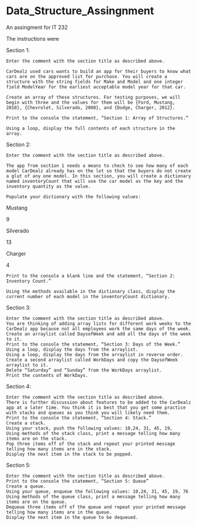 # Data_Structure_Assingnment
An assingment for IT 232
<p> The instructions were </p>
<p> Section 1:

    Enter the comment with the section title as described above.

    CarDealz used cars wants to build an app for their buyers to know what cars are on the approved list for purchase. You will create a structure with the string fields for Make and Model and one integer field ModelYear for the earliest acceptable model year for that car.

    Create an array of these structures. For testing purposes, we will begin with three and the values for them will be {Ford, Mustang, 2010}, {Chevrolet, Silverado, 2008}, and {Dodge, Charger, 2012}.

    Print to the console the statement, “Section 1: Array of Structures.”

    Using a loop, display the full contents of each structure in the array.

Section 2:

    Enter the comment with the section title as described above.

    The app from section 1 needs a means to check to see how many of each model CarDealz already has on the lot so that the buyers do not create a glut of any one model. In this section, you will create a dictionary named inventoryCount that will use the car model as the key and the inventory quantity as the value.

    Populate your dictionary with the following values:

Mustang
	

9

Silverado
	

13

Charger
	

4

    Print to the console a blank line and the statement, “Section 2: Inventory Count.”

    Using the methods available in the dictionary class, display the current number of each model in the inventoryCount dictionary.

Section 3:

    Enter the comment with the section title as described above.
    You are thinking of adding array lists for different work weeks to the CarDealz app because not all employees work the same days of the week. Create an arraylist called DaysofWeek and add all the days of the week to it.
    Print to the console the statement, “Section 3: Days of the Week.”
    Using a loop, display the days from the arraylist.
    Using a loop, display the days from the arraylist in reverse order.
    Create a second arraylist called WorkDays and copy the DaysofWeek arraylist to it.
    Delete “Saturday” and “Sunday” from the WorkDays arraylist.
    Print the contents of WorkDays.

Section 4:

    Enter the comment with the section title as described above.
    There is further discussion about features to be added to the CarDealz app at a later time. You think it is best that you get some practice with stacks and queues as you think you will likely need them.
    Print to the console the statement, “Section 4: Stack.”
    Create a stack.
    Using your stack, push the following values: 10,24, 31, 45, 19,
    Using methods of the stack class, print a message telling how many items are on the stack.
    Pop three items off of the stack and repeat your printed message telling how many items are in the stack.
    Display the next item in the stack to be popped.

Section 5:

    Enter the comment with the section title as described above.
    Print to the console the statement, “Section 5: Queue”
    Create a queue.
    Using your queue, enqueue the following values: 10,24, 31, 45, 19, 76 
    Using methods of the queue class, print a message telling how many items are on the queue.
    Dequeue three items off of the queue and repeat your printed message telling how many items are in the queue.
    Display the next item in the queue to be dequeued.
</p>
